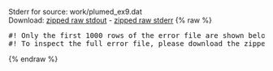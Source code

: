 Stderr for source:  work/plumed_ex9.dat   
Download: [zipped raw stdout](plumed_ex9.dat.plumed.stdout.txt.zip) - [zipped raw stderr](plumed_ex9.dat.plumed.stderr.txt.zip) 
{% raw %}
<pre>
#! Only the first 1000 rows of the error file are shown below
#! To inspect the full error file, please download the zipped raw stderr file above
</pre>
{% endraw %}
